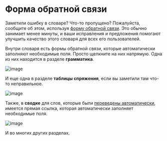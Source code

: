 # Форма обратной связи

Заметили ошибку в словаре? Что-то пропущено? Пожалуйста, сообщите об этом, используя [форму обратной связи](https://docs.google.com/forms/d/1iMD9sCSWFfJAFCFYuG9HRIyrr9KFRy0nAOVApM998wM/viewform?usp=pp_url&entry.1433863141=digitalpalidictionary.github.io). Это обычно занимает менее минуты, и ваши исправления и предложения помогают улучшить качество этого словаря для всех его пользователей.

Внутри словаря есть формы обратной связи, которые автоматически заполняют необходимые поля. Просто щелкните на них напрямую. Одна из них находится в разделе **грамматика**.

![image](pics/feedback/grammar.png)

И еще одна в разделе **таблицы спряжения**, если вы заметили там что-то неправильное.

![image](pics/feedback/inflection.png)

Также, в **сводке** для слов, которые были [переведены автоматически](https://digitalpalidictionary.github.io/rus/features.html#%D0%9F%D0%B5%D1%80%D0%B5%D0%B2%D0%BE%D0%B4-%D0%BD%D0%B5%D0%B9%D1%80%D0%BE%D0%BD%D0%BD%D1%8B%D0%BC%D0%B8-%D1%81%D0%B5%D1%82%D1%8F%D0%BC%D0%B8), имеется прямая ссылка, которая автоматически заполняет необходимые поля.

![image](pics/feedback/ai_link.png)

И во многих других разделах.
